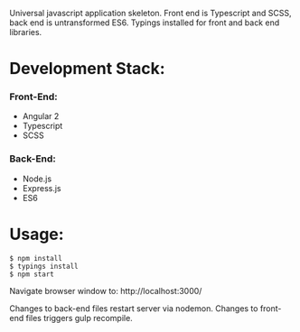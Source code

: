 Universal javascript application skeleton. Front end is Typescript and SCSS,
back end is untransformed ES6. Typings installed for front and back end libraries.

# Development Stack:

### Front-End:

* Angular 2
* Typescript
* SCSS

### Back-End:

* Node.js
* Express.js
* ES6

# Usage:

```
$ npm install
$ typings install
$ npm start
```

Navigate browser window to: http://localhost:3000/

Changes to back-end files restart server via nodemon.
Changes to front-end files triggers gulp recompile.